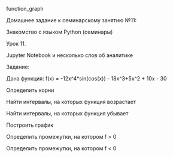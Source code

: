 function_graph

Домашнее задание к семинарскому занятию №11:

Знакомство с языком Python (семинары)

Урок 11.

Jupyter Notebook и несколько слов об аналитике

Задание:

Дана функция: f(x) = -12x^4*sin(cos(x)) - 18x^3+5x^2 + 10x - 30


Определить корни

Найти интервалы, на которых функция возрастает

Найти интервалы, на которых функция убывает

Построить график

Определить промежутки, на котором f > 0

Определить промежутки, на котором f < 0

